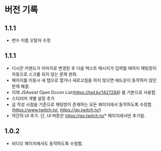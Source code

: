 # 버전 기록
## 1.1.1
* 변수 이름 오탈자 수정
## 1.1.1
* 디시콘 커맨드가 이미지로 변경된 후 다음 텍스트 메시지가 입력될 때까지 채팅창이 자동으로 스크롤 되지 않는 문제 완화.
* 페이지를 이동시 새  탭으로 열거나 새로고침을 하지 않으면 에드온이 동작하지 않던 문제 해결.
* 이제 JSAssist Open Dccon List(https://tgd.kr/1427284) 를 기본으로 사용함.
* 스티리머 개별 설정 추가
* 글 작성 시점을 기준으로 채팅방이 존재하는 모든 페이지에서 동작하도록 수정함.
  (https://www.twitch.tv/*, https://go.twitch.tv/*)
* 약간의 UI 추가.
  단, UI 버튼은 https://go.twitch.tv/* 페이지에서만 추가됨.
## 1.0.2
* 비디오 페이지에서도 동작하도록 수정함.
